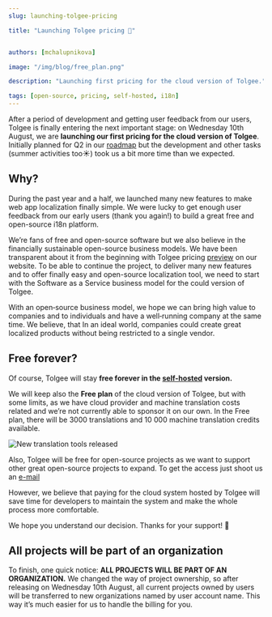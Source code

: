 ```yaml
---
slug: launching-tolgee-pricing

title: "Launching Tolgee pricing 🚀"  


authors: [mchalupnikova]

image: "/img/blog/free_plan.png"

description: "Launching first pricing for the cloud version of Tolgee."  

tags: [open-source, pricing, self-hosted, i18n]
---
```


After a period of development and getting user feedback from our users, Tolgee is finally entering the next important stage: on Wednesday 10th August, we are **launching our first pricing for the cloud version of Tolgee**. Initially planned for Q2 in our [roadmap](https://tolgee.io/roadmap) but the development and other tasks (summer activities too☀️) took us a bit more time than we expected. 
<!--truncate-->
## Why? 
During the past year and a half, we launched many new features to make web app localization finally simple. We were lucky to get enough user feedback from our early users (thank you again!) to build a great free and open-source i18n platform. 

We’re fans of free and open-source software but we also believe in the financially sustainable open-source business models. We have been transparent about it from the beginning with Tolgee pricing [preview](https://tolgee.io/pricing) on our website. To be able to continue the project, to deliver many new features and to offer finally easy and open-source localization tool, we need to start with the Software as a Service business model for the could version of Tolgee. 

With an open‑source business model, we hope we can bring high value to companies and to individuals and have a well‑running company at the same time. We believe, that In an ideal world, companies could create great localized products without being restricted to a single vendor.

## Free forever? 
Of course, Tolgee will stay **free forever in the [self-hosted](https://github.com/tolgee/tolgee-platform) version.** 

We will keep also the **Free plan** of the cloud version of Tolgee, but with some limits, as we have cloud provider and machine translation costs related and we’re not currently able to sponsor it on our own.
In the Free plan, there will be 3000 translations and 10 000 machine translation credits available. 

![New translation tools released](/img/blog/free_plan.png)

Also, Tolgee will be free for open-source projects as we want to support other great open-source projects to expand. To get the access just shoot us an [e-mail](mailto:info@tolgee.io)

However, we believe that paying for the cloud system hosted by Tolgee will save time for developers to maintain the system and make the whole process more comfortable.

We hope you understand our decision. Thanks for your support! 💜

## All projects will be part of an organization
To finish, one quick notice: **ALL PROJECTS WILL BE PART OF AN ORGANIZATION.**
We changed the way of project ownership, so after releasing on Wednesday 10th August, all current projects owned by users will be transferred to new organizations named by user account name. This way it’s much easier for us to handle the billing for you.